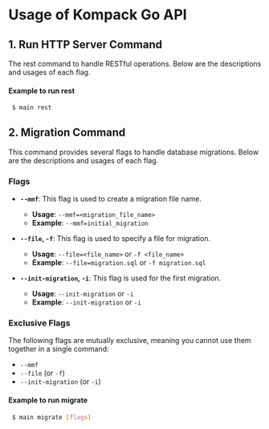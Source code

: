 # Usage of Kompack Go API

## 1. Run HTTP Server Command

The rest command to handle RESTful operations. Below are the descriptions and usages of each flag.

#### Example to run rest

```bash
 $ main rest
```

## 2. Migration Command

This command provides several flags to handle database migrations. Below are the descriptions and usages of each flag.

### Flags

- **`--mmf`**: This flag is used to create a migration file name.

  - **Usage**: `--mmf=<migration_file_name>`
  - **Example**: `--mmf=initial_migration`

- **`--file`, `-f`**: This flag is used to specify a file for migration.

  - **Usage**: `--file=<file_name>` or `-f <file_name>`
  - **Example**: `--file=migration.sql` or `-f migration.sql`

- **`--init-migration`, `-i`**: This flag is used for the first migration.
  - **Usage**: `--init-migration` or `-i`
  - **Example**: `--init-migration` or `-i`

### Exclusive Flags

The following flags are mutually exclusive, meaning you cannot use them together in a single command:

- `--mmf`
- `--file` (or `-f`)
- `--init-migration` (or `-i`)

#### Example to run migrate

```bash
 $ main migrate [flags]
```
